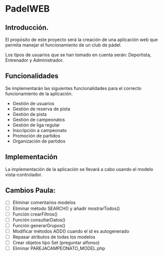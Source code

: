 # PadelWEB



## Introducción.

El propósito de este proyecto será la creación de una aplicación web que permita manejar el funcionamiento de un club de pádel.

Los tipos de usuarios que se han tomado en cuenta serán: Deportista, Entrenador y Administrador.

## Funcionalidades

Se implementarán las siguientes funcionalidades para el correcto funcionamiento de la aplicación.

* Gestión de usuarios
* Gestión de reserva de pista
* Gestión de pista
* Gestión de campeonatos
* Gestión de liga regular
* Inscripción a campeonato
* Promoción de partidos
* Organización de partidos



## Implementación

La implementación de la aplicación se llevará a cabo usando el modelo vista-controlador.





## Cambios Paula:

- [ ] Eliminar comentarios modelos
- [ ] Eliminar método SEARCH() y añadir mostrarTodos()
- [ ] Función crearFiltros()
- [ ] Función consultarDatos()
- [ ] Función generarGrupos()
- [ ] Modificar métodos ADD() cuando el id es autogenerado
- [ ] Repasar atributos de todas los modelos
- [ ] Crear objetos tipo Set (preguntar alfonso)
- [ ] Eliminar PAREJACAMPEONATO_MODEL.php